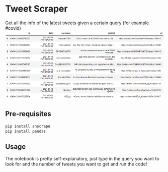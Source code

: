 # Tweet Scraper
Get all the info of the latest tweets given a certain query (for example #covid)
![Table Photo](/tweet_table.PNG)

## Pre-requisites
```
pip install snscrape
pip install pandas
```
## Usage
The notebook is pretty self-explanatory, just type in the query you want to look for and the number of tweets you want to get and run the code!
